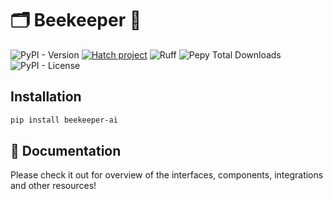 # 🗂️ Beekeeper 🐝

![PyPI - Version](https://img.shields.io/pypi/v/beekeeper-ai)
[![Hatch project](https://img.shields.io/badge/%F0%9F%A5%9A-Hatch-4051b5.svg)](https://github.com/pypa/hatch)
![Ruff](https://img.shields.io/endpoint?url=https://raw.githubusercontent.com/astral-sh/ruff/main/assets/badge/v2.json)
![Pepy Total Downloads](https://img.shields.io/pepy/dt/beekeeper-ai)
![PyPI - License](https://img.shields.io/pypi/l/beekeeper-ai)

## Installation 

```bash
pip install beekeeper-ai
```

## 📄 Documentation

Please check it out for overview of the interfaces, components, integrations and other resources!
